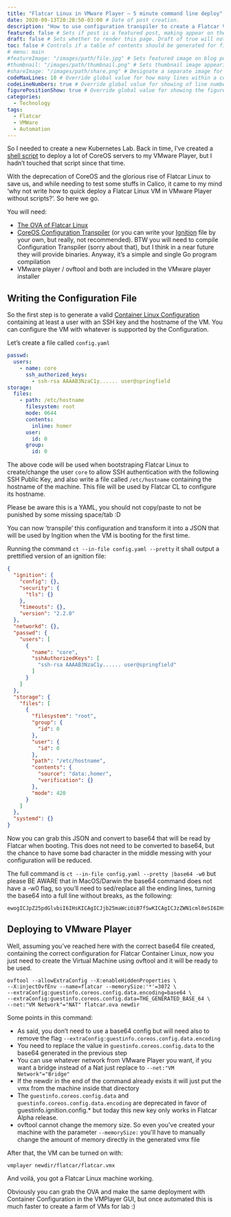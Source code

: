 ```yaml
---
title: "Flatcar Linux in VMware Player — 5 minute command line deploy" # Title of the blog post.
date: 2020-09-13T20:28:50-03:00 # Date of post creation.
description: "How to use configuration transpiler to create a Flatcar VM" # Description used for search engine.
featured: false # Sets if post is a featured post, making appear on the home page side bar.
draft: false # Sets whether to render this page. Draft of true will not be rendered.
toc: false # Controls if a table of contents should be generated for first-level links automatically.
# menu: main
#featureImage: "/images/path/file.jpg" # Sets featured image on blog post.
#thumbnail: "/images/path/thumbnail.png" # Sets thumbnail image appearing inside card on homepage.
#shareImage: "/images/path/share.png" # Designate a separate image for social media sharing.
codeMaxLines: 10 # Override global value for how many lines within a code block before auto-collapsing.
codeLineNumbers: true # Override global value for showing of line numbers within code block.
figurePositionShow: true # Override global value for showing the figure label.
categories:
  - Technology
tags:
  - Flatcar
  - VMWare
  - Automation
---
```


So I needed to create a new Kubernetes Lab. Back in time, I’ve created a [shell script](https://github.com/rikatz/coreos-vmplayer-deployer) to deploy a lot of CoreOS servers to my VMware Player, but I hadn’t touched that script since that time.

With the deprecation of CoreOS and the glorious rise of Flatcar Linux to save us, and while needing to test some stuffs in Calico, it came to my mind ‘why not write how to quick deploy a Flatcar Linux VM in VMware Player without scripts?’. So here we go.

You will need:

* [The OVA of Flatcar Linux](https://stable.release.flatcar-linux.net/amd64-usr/current/flatcar_production_vmware_ova.ova)
* [CoreOS Configuration Transpiler](https://github.com/flatcar-linux/container-linux-config-transpiler/releases) (or you can write your [Ignition](https://docs.flatcar-linux.org/ignition/what-is-ignition/) file by your own, but really, not recommended). BTW you will need to compile Configuration Transpiler (sorry about that), but I think in a near future they will provide binaries. Anyway, it’s a simple and single Go program compilation
* VMware player / ovftool and both are included in the VMware player installer

## Writing the Configuration File

So the first step is to generate a valid [Container Linux Configuration](https://docs.flatcar-linux.org/container-linux-config-transpiler/doc/examples/) containing at least a user with an SSH key and the hostname of the VM. You can configure the VM with whatever is supported by the Configuration.

Let’s create a file called ``config.yaml``

```yaml
passwd:
  users:
    - name: core
      ssh_authorized_keys:
        - ssh-rsa AAAAB3NzaC1y...... user@springfield
storage:
  files:
    - path: /etc/hostname
      filesystem: root
      mode: 0644
      contents: 
        inline: homer
      user:
        id: 0
      group:
        id: 0
```

The above code will be used when bootstraping Flatcar Linux to create/change the user ``core`` to allow SSH authentication with the following SSH Public Key, and also write a file called ``/etc/hostname`` containing the hostname of the machine. This file will be used by Flatcar CL to configure its hostname.

Please be aware this is a YAML, you should not copy/paste to not be punished by some missing space/tab :D

You can now ‘transpile’ this configuration and transform it into a JSON that will be used by Ingition when the VM is booting for the first time.

Running the command ``ct --in-file config.yaml --pretty`` it shall output a prettified version of an ignition file:

```json
{ 
  "ignition": { 
    "config": {}, 
    "security": { 
      "tls": {} 
    }, 
    "timeouts": {}, 
    "version": "2.2.0" 
  }, 
  "networkd": {}, 
  "passwd": { 
    "users": [ 
      { 
        "name": "core", 
        "sshAuthorizedKeys": [ 
          "ssh-rsa AAAAB3NzaC1y...... user@springfield"
        ] 
      } 
    ] 
  }, 
  "storage": { 
    "files": [ 
      { 
        "filesystem": "root",
        "group": { 
          "id": 0 
        }, 
        "user": { 
          "id": 0 
        }, 
        "path": "/etc/hostname", 
        "contents": { 
          "source": "data:,homer", 
          "verification": {} 
        }, 
        "mode": 420 
      } 
    ] 
  }, 
  "systemd": {} 
}
```

Now you can grab this JSON and convert to base64 that will be read by Flatcar when booting. This does not need to be converted to base64, but the chance to have some bad character in the middle messing with your configuration will be reduced.

The full command is ``ct --in-file config.yaml --pretty |base64 -w0`` but please BE AWARE that in MacOS/Darwin the base64 command does not have a -w0 flag, so you’ll need to sed/replace all the ending lines, turning the base64 into a full line without breaks, as the following:

```
ewogICJpZ25pdGlvbiI6IHsKICAgICJjb25maWciOiB7fSwKICAgICJzZWN1cml0eSI6IHsKICAgICAgInRscyI6IHt9CiAgICB9LAogICAgInRpbWVvdXRzIjoge30sCiAgICAidmVyc2lvbiI6ICIyLjIuMCIKICB9LAogICJuZXR3b3JrZCI6IHt9LAogICJwYXNzd2QiOiB7CiAgICAidXNlcnMiOiBbCiAgICAgIHsKICAgICAgICAibmFtZSI6ICJjb3JlIiwKICAgICAgICAic3NoQXV0aG9yaXplZEtleXMiOiBbCiAgICAgICAgICAic3NoLXJzYSBBQUFBQjNOemF[........]
```

## Deploying to VMware Player

Well, assuming you’ve reached here with the correct base64 file created, containing the correct configuration for Flatcar Container Linux, now you just need to create the Virtual Machine using ovftool and it will be ready to be used.

```shell
ovftool --allowExtraConfig --X:enableHiddenProperties \
--X:injectOvfEnv --name=flatcar --memorySize:'*'=3072 \
--extraConfig:guestinfo.coreos.config.data.encoding=base64 \
--extraConfig:guestinfo.coreos.config.data=THE_GENERATED_BASE_64 \
--net:"VM Network"="NAT" flatcar.ova newdir
```

Some points in this command:
* As said, you don’t need to use a base64 config but will need also to remove the flag ``--extraConfig:guestinfo.coreos.config.data.encoding``
* You need to replace the value in ``guestinfo.coreos.config.data`` to the base64 generated in the previous step
* You can use whatever network from VMware Player you want, if you want a bridge instead of a Nat just replace to ``--net:"VM Network"="Bridge"``
* If the newdir in the end of the command already exists it will just put the vmx from the machine inside that directory
* The ``guestinfo.coreos.config.data`` and ``guestinfo.coreos.config.data.encoding`` are deprecated in favor of guestinfo.ignition.config.* but today this new key only works in Flatcar Alpha release.
* ovftool cannot change the memory size. So even you've created your machine with the parameter ``--memorySize:`` you'll have to manually change the amount of memory directly in the generated vmx file

After that, the VM can be turned on with:

``vmplayer newdir/flatcar/flatcar.vmx``

And voilá, you got a Flatcar Linux machine working.

Obviously you can grab the OVA and make the same deployment with Container Configuration in the VMPlayer GUI, but once automated this is much faster to create a farm of VMs for lab :)
